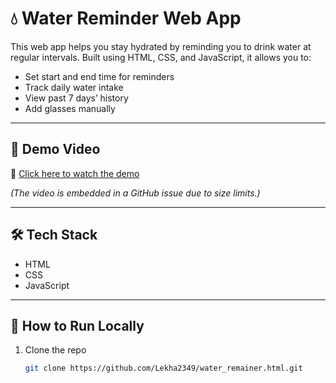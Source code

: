 # 💧 Water Reminder Web App

This web app helps you stay hydrated by reminding you to drink water at regular intervals. Built using HTML, CSS, and JavaScript, it allows you to:

- Set start and end time for reminders
- Track daily water intake
- View past 7 days’ history
- Add glasses manually

---

## 🚀 Demo Video

🎥 [Click here to watch the demo](https://github.com/Lekha2349/water_remainer.html/issues/1)

*(The video is embedded in a GitHub issue due to size limits.)*

---


## 🛠️ Tech Stack

- HTML
- CSS
- JavaScript

---

## 📁 How to Run Locally

1. Clone the repo  
   ```bash
   git clone https://github.com/Lekha2349/water_remainer.html.git

